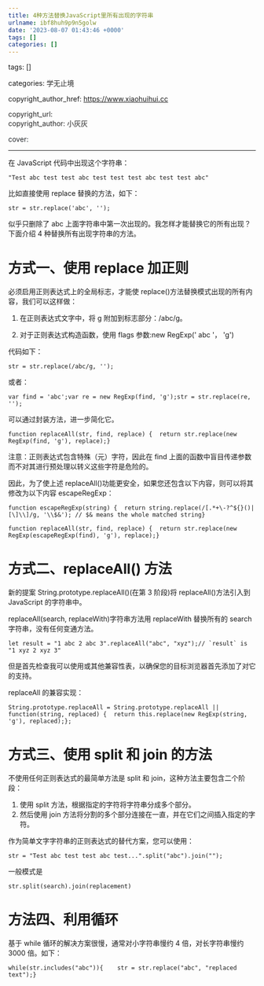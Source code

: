 ```yaml
---
title: 4种方法替换JavaScript里所有出现的字符串
urlname: ibf8huh9p9n5golw
date: '2023-08-07 01:43:46 +0000'
tags: []
categories: []
---
```


tags: []

categories: <font style="color:rgb(38, 38, 38);">学无止境</font>

copyright_author_href: https://www.xiaohuihui.cc

<font style="color:rgb(38, 38, 38);">copyright_url:  
</font><font style="color:rgb(38, 38, 38);">copyright_author: 小灰灰</font>

<font style="color:rgb(33, 37, 41);">cover:</font>

---

在 JavaScript 代码中出现这个字符串：

```plain
"Test abc test test abc test test test abc test test abc"
```

比如直接使用 replace 替换的方法，如下：

```plain
str = str.replace('abc', '');
```

似乎只删除了 abc 上面字符串中第一次出现的。我怎样才能替换它的所有出现？下面介绍 4 种替换所有出现字符串的方法。

# 方式一、使用 replace 加正则

必须启用正则表达式上的全局标志，才能使 replace()方法替换模式出现的所有内容，我们可以这样做：

1. 在正则表达式文字中，将 g 附加到标志部分：/abc/g。

2. 对于正则表达式构造函数，使用 flags 参数:new RegExp(' abc '， 'g')

代码如下：

```plain
str = str.replace(/abc/g, '');
```

或者：

```plain
var find = 'abc';var re = new RegExp(find, 'g');str = str.replace(re, '');
```

可以通过封装方法，进一步简化它。

```plain
function replaceAll(str, find, replace) {  return str.replace(new RegExp(find, 'g'), replace);}
```

注意：正则表达式包含特殊（元）字符，因此在 find 上面的函数中盲目传递参数而不对其进行预处理以转义这些字符是危险的。

因此，为了使上述 replaceAll()功能更安全，如果您还包含以下内容，则可以将其修改为以下内容 escapeRegExp：

```plain
function escapeRegExp(string) {  return string.replace(/[.*+\-?^${}()|[\]\\]/g, '\\$&'); // $& means the whole matched string}
```

```plain
function replaceAll(str, find, replace) {  return str.replace(new RegExp(escapeRegExp(find), 'g'), replace);}
```

# 方式二、replaceAll() 方法

新的提案 String.prototype.replaceAll()(在第 3 阶段)将 replaceAll()方法引入到 JavaScript 的字符串中。

replaceAll(search, replaceWith)字符串方法用 replaceWith 替换所有的 search 字符串，没有任何变通方法。

```plain
let result = "1 abc 2 abc 3".replaceAll("abc", "xyz");// `result` is "1 xyz 2 xyz 3"
```

但是首先检查我可以使用或其他兼容性表，以确保您的目标浏览器首先添加了对它的支持。

replaceAll 的兼容实现：

```plain
String.prototype.replaceAll = String.prototype.replaceAll || function(string, replaced) {  return this.replace(new RegExp(string, 'g'), replaced);};
```

# 方式三、使用 split 和 join 的方法

不使用任何正则表达式的最简单方法是 split 和 join，这种方法主要包含二个阶段：

1. 使用 split 方法，根据指定的字符将字符串分成多个部分。
2. 然后使用 join 方法将分割的多个部分连接在一直，并在它们之间插入指定的字符。

作为简单文字字符串的正则表达式的替代方案，您可以使用：

```plain
str = "Test abc test test abc test...".split("abc").join("");
```

一般模式是

```plain
str.split(search).join(replacement)
```

# 方法四、利用循环

基于 while 循环的解决方案很慢，通常对小字符串慢约 4 倍，对长字符串慢约 3000 倍。如下：

```plain
while(str.includes("abc")){    str = str.replace("abc", "replaced text");}
```

#

